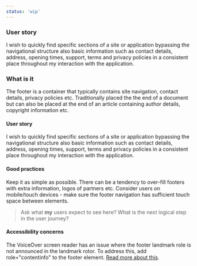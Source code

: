 ```yaml
---
status: 'wip'
---
```


### User story

I wish to quickly find specific sections of a site or application bypassing the navigational structure also basic information such as contact details, address, opening times, support, terms and privacy policies in a consistent place throughout my interaction with the application.

### What is it

The footer is a container that typically contains site navigation, contact details, privacy policies etc.
Traditionally placed the the end of a document but can also be placed at the end of an article containing author details, copyright information etc.

#### User story

I wish to quickly find specific sections of a site or application bypassing the navigational structure also basic information such as contact details, address, opening times, support, terms and privacy policies in a consistent place throughout my interaction with the application.

#### Good practices

Keep it as simple as possible. There can be a tendency to over-fill footers with extra information, logos of partners etc.
Consider users on mobile/touch devices - make sure the footer navigation has sufficient touch space between elements.

> Ask what **my** users expect to see here?
> What is the next logical step in the user journey?

#### Accessibility concerns

The VoiceOver screen reader has an issue where the footer landmark role is not announced in the landmark rotor. To address this, add role="contentinfo" to the footer element. [Read more about this](https://developer.mozilla.org/en-US/docs/Web/HTML/Element/footer).
